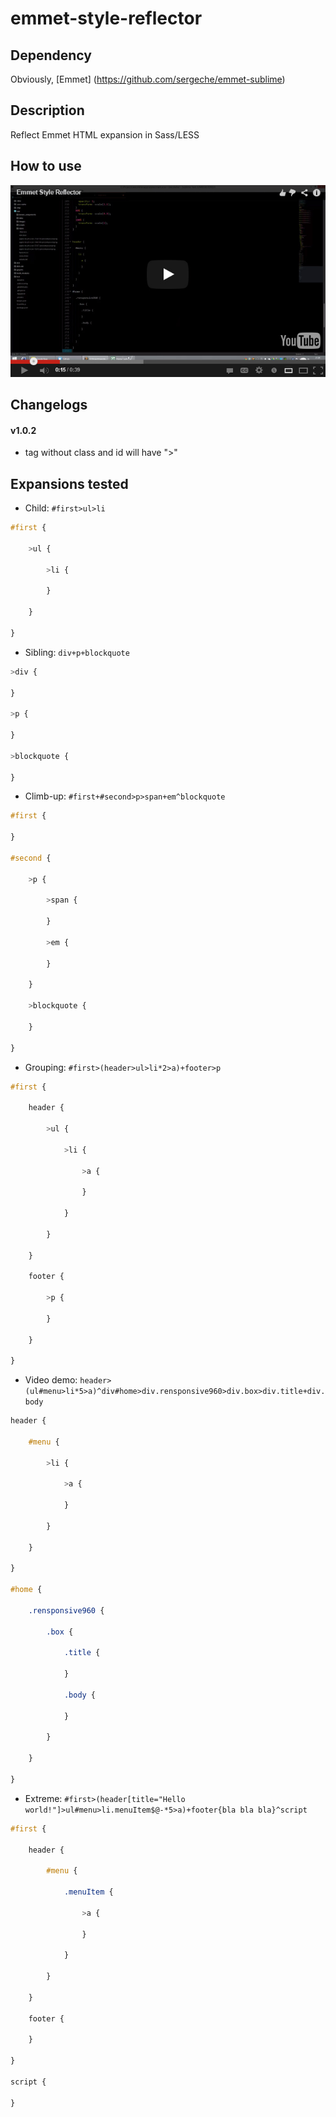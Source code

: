 # emmet-style-reflector

## Dependency

Obviously, [Emmet] (https://github.com/sergeche/emmet-sublime)

## Description

Reflect Emmet HTML expansion in Sass/LESS

## How to use 

[![Alt text for your video](https://raw.githubusercontent.com/eecolella/emmet-style-reflector/master/YouTubeImage.jpg)](http://www.youtube.com/watch?v=38fPtsf_Lew)


## Changelogs
#### v1.0.2
* tag without class and id will have ">"

## Expansions tested

* Child: ``` #first>ul>li ```

```sass
#first {

    >ul {

        >li {

        }

    }

}
```

* Sibling: ``` div+p+blockquote ```

```sass
>div {

}

>p {

}

>blockquote {

}
```

* Climb-up: ``` #first+#second>p>span+em^blockquote ```

```sass
#first {

}

#second {

    >p {

        >span {

        }

        >em {

        }

    }

    >blockquote {

    }

}
```

* Grouping: ``` #first>(header>ul>li*2>a)+footer>p ```

```sass
#first {

    header {

        >ul {

            >li {

                >a {

                }

            }

        }

    }

    footer {

        >p {

        }

    }

}
```

* Video demo: ``` header>(ul#menu>li*5>a)^div#home>div.rensponsive960>div.box>div.title+div.body ``` 

```sass
header {

    #menu {

        >li {

            >a {

            }

        }

    }

}

#home {

    .rensponsive960 {

        .box {

            .title {

            }

            .body {

            }

        }

    }

}
```

* Extreme: ``` #first>(header[title="Hello world!"]>ul#menu>li.menuItem$@-*5>a)+footer{bla bla bla}^script ``` 


```sass
#first {

    header {

        #menu {

            .menuItem {

                >a {

                }

            }

        }

    }

    footer {

    }

}

script {

}
```

